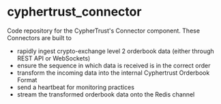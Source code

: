 # cyphertrust_connector
Code repository for the CypherTrust's Connector component. These Connectors are built to 

* rapidly ingest crypto-exchange level 2 orderbook data (either through REST API or WebSockets)
* ensure the sequence in which data is received is in the correct order
* transform the incoming data into the internal Cyphertrust Orderbook Format
* send a heartbeat for monitoring practices
* stream the transformed orderbook data onto the Redis channel

